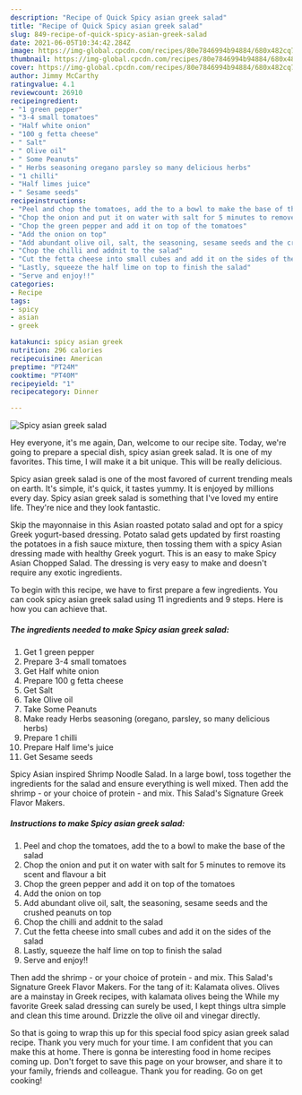 ```yaml
---
description: "Recipe of Quick Spicy asian greek salad"
title: "Recipe of Quick Spicy asian greek salad"
slug: 849-recipe-of-quick-spicy-asian-greek-salad
date: 2021-06-05T10:34:42.284Z
image: https://img-global.cpcdn.com/recipes/80e7846994b94884/680x482cq70/spicy-asian-greek-salad-recipe-main-photo.jpg
thumbnail: https://img-global.cpcdn.com/recipes/80e7846994b94884/680x482cq70/spicy-asian-greek-salad-recipe-main-photo.jpg
cover: https://img-global.cpcdn.com/recipes/80e7846994b94884/680x482cq70/spicy-asian-greek-salad-recipe-main-photo.jpg
author: Jimmy McCarthy
ratingvalue: 4.1
reviewcount: 26910
recipeingredient:
- "1 green pepper"
- "3-4 small tomatoes"
- "Half white onion"
- "100 g fetta cheese"
- " Salt"
- " Olive oil"
- " Some Peanuts"
- " Herbs seasoning oregano parsley so many delicious herbs"
- "1 chilli"
- "Half limes juice"
- " Sesame seeds"
recipeinstructions:
- "Peel and chop the tomatoes, add the to a bowl to make the base of the salad"
- "Chop the onion and put it on water with salt for 5 minutes to remove its scent and flavour a bit"
- "Chop the green pepper and add it on top of the tomatoes"
- "Add the onion on top"
- "Add abundant olive oil, salt, the seasoning, sesame seeds and the crushed peanuts on top"
- "Chop the chilli and addnit to the salad"
- "Cut the fetta cheese into small cubes and add it on the sides of the salad"
- "Lastly, squeeze the half lime on top to finish the salad"
- "Serve and enjoy!!"
categories:
- Recipe
tags:
- spicy
- asian
- greek

katakunci: spicy asian greek 
nutrition: 296 calories
recipecuisine: American
preptime: "PT24M"
cooktime: "PT40M"
recipeyield: "1"
recipecategory: Dinner

---
```



![Spicy asian greek salad](https://img-global.cpcdn.com/recipes/80e7846994b94884/680x482cq70/spicy-asian-greek-salad-recipe-main-photo.jpg)

Hey everyone, it's me again, Dan, welcome to our recipe site. Today, we're going to prepare a special dish, spicy asian greek salad. It is one of my favorites. This time, I will make it a bit unique. This will be really delicious.

Spicy asian greek salad is one of the most favored of current trending meals on earth. It's simple, it's quick, it tastes yummy. It is enjoyed by millions every day. Spicy asian greek salad is something that I've loved my entire life. They're nice and they look fantastic.

Skip the mayonnaise in this Asian roasted potato salad and opt for a spicy Greek yogurt-based dressing. Potato salad gets updated by first roasting the potatoes in a fish sauce mixture, then tossing them with a spicy Asian dressing made with healthy Greek yogurt. This is an easy to make Spicy Asian Chopped Salad. The dressing is very easy to make and doesn&#39;t require any exotic ingredients.


To begin with this recipe, we have to first prepare a few ingredients. You can cook spicy asian greek salad using 11 ingredients and 9 steps. Here is how you can achieve that.

<!--inarticleads1-->

##### The ingredients needed to make Spicy asian greek salad:

1. Get 1 green pepper
1. Prepare 3-4 small tomatoes
1. Get Half white onion
1. Prepare 100 g fetta cheese
1. Get  Salt
1. Take  Olive oil
1. Take  Some Peanuts
1. Make ready  Herbs seasoning (oregano, parsley, so many delicious herbs)
1. Prepare 1 chilli
1. Prepare Half lime&#39;s juice
1. Get  Sesame seeds


Spicy Asian inspired Shrimp Noodle Salad. In a large bowl, toss together the ingredients for the salad and ensure everything is well mixed. Then add the shrimp - or your choice of protein - and mix. This Salad&#39;s Signature Greek Flavor Makers. 

<!--inarticleads2-->

##### Instructions to make Spicy asian greek salad:

1. Peel and chop the tomatoes, add the to a bowl to make the base of the salad
1. Chop the onion and put it on water with salt for 5 minutes to remove its scent and flavour a bit
1. Chop the green pepper and add it on top of the tomatoes
1. Add the onion on top
1. Add abundant olive oil, salt, the seasoning, sesame seeds and the crushed peanuts on top
1. Chop the chilli and addnit to the salad
1. Cut the fetta cheese into small cubes and add it on the sides of the salad
1. Lastly, squeeze the half lime on top to finish the salad
1. Serve and enjoy!!


Then add the shrimp - or your choice of protein - and mix. This Salad&#39;s Signature Greek Flavor Makers. For the tang of it: Kalamata olives. Olives are a mainstay in Greek recipes, with kalamata olives being the While my favorite Greek salad dressing can surely be used, I kept things ultra simple and clean this time around. Drizzle the olive oil and vinegar directly. 

So that is going to wrap this up for this special food spicy asian greek salad recipe. Thank you very much for your time. I am confident that you can make this at home. There is gonna be interesting food in home recipes coming up. Don't forget to save this page on your browser, and share it to your family, friends and colleague. Thank you for reading. Go on get cooking!

